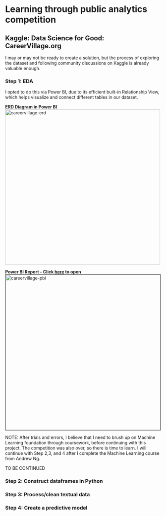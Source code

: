 # Learning through public analytics competition
## Kaggle: Data Science for Good: CareerVillage.org

I may or may not be ready to create a solution, but the process of exploring the dataset and following community discussions on Kaggle is already valuable enough. 

### Step 1: EDA
I opted to do this via Power BI, due to its efficient built-in Relationship View, which helps visualize and connect different tables in our dataset. 

**ERD Diagram in Power BI** <br/>
<img src="https://i.ibb.co/Xt0V8m0/careervillage-erd.png" alt="careervillage-erd" width=500 border="0">

**Power BI Report - Click [here](https://app.powerbi.com/view?r=eyJrIjoiNzgwYWEzMWQtMDkwNC00OWJkLTg1MjUtNTdjNTdmM2U1ZDcxIiwidCI6IjcxNmU4MWVmLWI1MjItNDQ3My04ZTMxLTEwYmQwMmNjZjZlNSIsImMiOjF9) to open** <br/>
<a href="https://app.powerbi.com/view?r=eyJrIjoiNzgwYWEzMWQtMDkwNC00OWJkLTg1MjUtNTdjNTdmM2U1ZDcxIiwidCI6IjcxNmU4MWVmLWI1MjItNDQ3My04ZTMxLTEwYmQwMmNjZjZlNSIsImMiOjF9">
 <img src="https://i.ibb.co/KGcXJ7g/careervillage-pbi.png" alt="careervillage-pbi" width=500 border="1">
</a>

NOTE: After trials and errors, I believe that I need to brush up on Machine Learning foundation through coursework, before continuing with this project. The competition was also over, so there is time to learn. I will continue with Step 2,3, and 4 after I complete the Machine Learning course from Andrew Ng.

TO BE CONTINUED
### Step 2: Construct dataframes in Python 
### Step 3: Process/clean textual data
### Step 4: Create a predictive model
